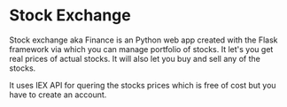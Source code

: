 # Stock Exchange

Stock exchange aka Finance is an Python web app created with the Flask framework via which you can manage portfolio of stocks. It let's you get real prices of actual stocks. It will also let you buy and sell any of the stocks.

It uses IEX API for quering the stocks prices which is free of cost but you have to create an account.
